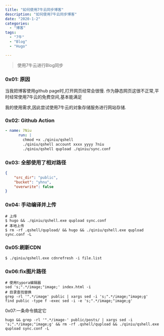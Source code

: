 ```yaml
---
title: "如何使用7牛云同步博客"
description: "如何使用7牛云同步博客"
date: "2020-1-2"
categories:
  - "博客"
tags:
  - "7牛"
  - "Blog"
  - "Hugo"

---
```


> 使用7牛云进行Blog同步
> <!--more-->

### 0x01: 原因

当我把博客使用github page时,打开网页经常会很慢. 作为静态网页这很不正常,平时经常使用7牛云的免费空间,基本能满足

我的使用需求,因此尝试使用7牛云的对象存储服务进行网站存储.

### 0x02:  Github Action

```yaml
- name: 7Niu
      run: |
        chmod +x ./qiniu/qshell
        ./qiniu/qshell account xxxx yyyy 7niu
        ./qiniu/qshell qupload ./qiniu/sync.conf
```

### 0x03: 全部使用了相对路径

```json
{
    "src_dir": "public",
    "bucket": "yhnu",
    "overwrite": false
}
```

### 0x04: 手动编译并上传

```shell
# 上传
$ hugo && ./qiniu/qshell.exe qupload sync.conf
# 本地上传
$ rm -rf .qshell/qupload/ && hugo && ./qiniu/qshell.exe qupload sync.conf -L
```

### 0x05:刷新CDN

```shell
$ ./qiniu/qshell.exe cdnrefresh -i file.list
```

### 0x06:fix图片路径

```shell
# 使用typora编辑器
sed 's;".*/image;"image;' index.html -i
# 目录查找替换
grep -rl '".*/image' public | xargs sed -i 's;".*/image;"image;g'
find public -type f -exec sed -i -e 's;".*/image;"image;g'
```

0x07:一条命令搞定它

```shell
hugo && grep -rl '".*/image-' public/posts/ | xargs sed -i 's;".*/image;"image;g' && rm -rf .qshell/qupload && ./qiniu/qshell.exe qupload sync.conf -L
```

